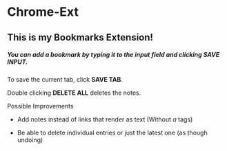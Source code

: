 # Chrome-Ext
 
## This is my Bookmarks Extension!

##### You can add a bookmark by typing it to the input field and clicking **SAVE INPUT**.

To save the current tab, click **SAVE TAB**.

Double clicking **DELETE ALL** deletes the notes.

Possible Improvements

- Add notes instead of links that render as text (Without *a* tags)

- Be able to delete individual entries or just the latest one (as though undoing)